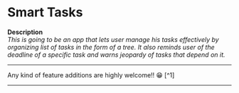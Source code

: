 # Smart Tasks
**Description**  
  *This is going to be an app that lets user manage his tasks effectively by organizing list of tasks in the form of a tree. It also
reminds user of the deadline of a specific task and warns jeopardy of tasks that depend on it.*

***
Any kind of feature additions are highly welcome!! 😁 [^1]
***

